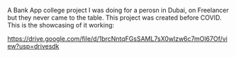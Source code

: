 A Bank App college project I was doing for a perosn in Dubai, on Freelancer but they never came to the table. This project was created before COVID. This is the showcasing of it working:

https://drive.google.com/file/d/1brcNntqFGsSAML7sX0wlzw6c7mOl67Of/view?usp=drivesdk